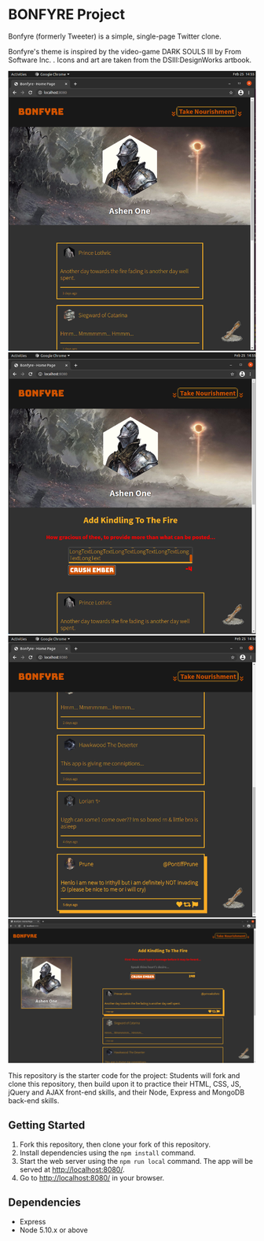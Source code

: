 # BONFYRE Project

Bonfyre (formerly Tweeter) is a simple, single-page Twitter clone.

Bonfyre's theme is inspired by the video-game DARK SOULS III by From Software Inc. . Icons and art are taken from the DSIII:DesignWorks artbook.

!["Screenshot 1"](https://github.com/SootballJonks/tweeter/blob/master/public/assets/images/screenshot1.png)
!["Screenshot 2"](https://github.com/SootballJonks/tweeter/blob/master/public/assets/images/screenshot2.png)
!["Screenshot 3"](https://github.com/SootballJonks/tweeter/blob/master/public/assets/images/screenshot3.png)
!["Desktop view"](https://github.com/SootballJonks/tweeter/blob/master/public/assets/images/Desktop_View.png)

This repository is the starter code for the project: Students will fork and clone this repository, then build upon it to practice their HTML, CSS, JS, jQuery and AJAX front-end skills, and their Node, Express and MongoDB back-end skills.

## Getting Started

1. Fork this repository, then clone your fork of this repository.
2. Install dependencies using the `npm install` command.
3. Start the web server using the `npm run local` command. The app will be served at <http://localhost:8080/>.
4. Go to <http://localhost:8080/> in your browser.

## Dependencies

- Express
- Node 5.10.x or above
